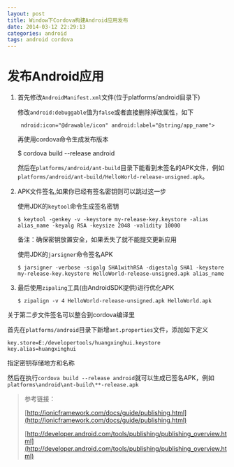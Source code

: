 ```yaml
---
layout: post
title: Window下Cordova构建Android应用发布
date: 2014-03-12 22:29:13
categories: android
tags: android cordova
---
```


# 发布Android应用 #



1. 首先修改`AndroidManifest.xml`文件(位于platforms/android目录下)

	修改`android:debuggable`值为`false`或者直接删除掉改属性，如下

		ndroid:icon="@drawable/icon" android:label="@string/app_name">

	再使用cordova命令生成发布版本

	$ cordova build --release android

	然后在`platforms/android/ant-build`目录下能看到未签名的APK文件，例如`platforms/android/ant-build/HelloWorld-release-unsigned.apk`。

2.	APK文件签名,如果你已经有签名密钥则可以跳过这一步

	使用JDK的`keytool`命令生成签名密钥

		$ keytool -genkey -v -keystore my-release-key.keystore -alias alias_name -keyalg RSA -keysize 2048 -validity 10000

	备注：确保密钥放置安全，如果丢失了就不能提交更新应用

	使用JDK的`jarsigner`命令签名APK

		$ jarsigner -verbose -sigalg SHA1withRSA -digestalg SHA1 -keystore my-release-key.keystore HelloWorld-release-unsigned.apk alias_name

3.	最后使用`zipaling`工具(由AndroidSDK提供)进行优化APK

		$ zipalign -v 4 HelloWorld-release-unsigned.apk HelloWorld.apk

关于第二步文件签名可以整合到cordova编译里

首先在`platforms/android`目录下新增`ant.properties`文件，添加如下定义

	key.store=E:/developertools/huangxinghui.keystore
	key.alias=huangxinghui

指定密钥存储地方和名称

然后在执行`cordova build --release android`就可以生成已签名APK，例如`platforms\android\ant-build\**-release.apk`

> 参考链接：
> 
> [http://ionicframework.com/docs/guide/publishing.html](http://ionicframework.com/docs/guide/publishing.html)
> 
> [http://developer.android.com/tools/publishing/publishing_overview.html](http://developer.android.com/tools/publishing/publishing_overview.html)